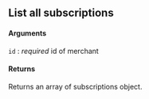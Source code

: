 ## List all subscriptions

#### Arguments

`id`
:	_required_ id of merchant

#### Returns

Returns an array of subscriptions object.